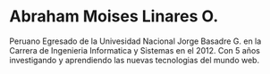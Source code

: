 Abraham Moises Linares O.
========================

Peruano Egresado de la Univesidad Nacional Jorge Basadre G. en la Carrera de Ingenieria Informatica y Sistemas en el 2012.
Con 5 años investigando y aprendiendo las nuevas tecnologias del mundo web.






